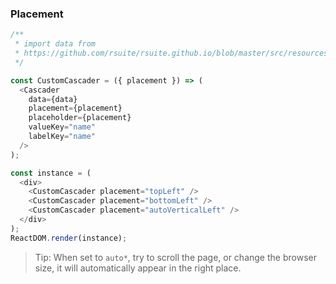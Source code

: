 ### Placement

<!--start-code-->

```js
/**
 * import data from
 * https://github.com/rsuite/rsuite.github.io/blob/master/src/resources/data/province.js
 */

const CustomCascader = ({ placement }) => (
  <Cascader
    data={data}
    placement={placement}
    placeholder={placement}
    valueKey="name"
    labelKey="name"
  />
);

const instance = (
  <div>
    <CustomCascader placement="topLeft" />
    <CustomCascader placement="bottomLeft" />
    <CustomCascader placement="autoVerticalLeft" />
  </div>
);
ReactDOM.render(instance);
```

<!--end-code-->

> Tip: When set to `auto*`, try to scroll the page, or change the browser size, it will automatically appear in the right place.
